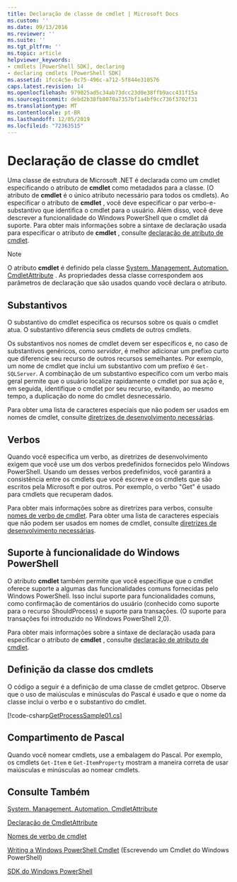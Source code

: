 ```yaml
---
title: Declaração de classe de cmdlet | Microsoft Docs
ms.custom: ''
ms.date: 09/13/2016
ms.reviewer: ''
ms.suite: ''
ms.tgt_pltfrm: ''
ms.topic: article
helpviewer_keywords:
- cmdlets [PowerShell SDK], declaring
- declaring cmdlets [PowerShell SDK]
ms.assetid: 1fcc4c5e-0c75-496c-a712-5f844e310576
caps.latest.revision: 14
ms.openlocfilehash: 979025ad5c34ab73dcc23d0e38ffb9acc431f15a
ms.sourcegitcommit: debd2b38fb8070a7357bf1a4bf9cc736f3702f31
ms.translationtype: MT
ms.contentlocale: pt-BR
ms.lasthandoff: 12/05/2019
ms.locfileid: "72363515"
---
```

# <a name="cmdlet-class-declaration"></a>Declaração de classe do cmdlet

Uma classe de estrutura de Microsoft .NET é declarada como um cmdlet especificando o atributo de **cmdlet** como metadados para a classe. (O atributo de **cmdlet** é o único atributo necessário para todos os cmdlets). Ao especificar o atributo de **cmdlet** , você deve especificar o par verbo-e-substantivo que identifica o cmdlet para o usuário. Além disso, você deve descrever a funcionalidade do Windows PowerShell que o cmdlet dá suporte. Para obter mais informações sobre a sintaxe de declaração usada para especificar o atributo de **cmdlet** , consulte [declaração de atributo de cmdlet](./cmdlet-attribute-declaration.md).

> [!NOTE]
> O atributo **cmdlet** é definido pela classe [System. Management. Automation. CmdletAttribute](/dotnet/api/System.Management.Automation.CmdletAttribute) . As propriedades dessa classe correspondem aos parâmetros de declaração que são usados quando você declara o atributo.

## <a name="nouns"></a>Substantivos

O substantivo do cmdlet especifica os recursos sobre os quais o cmdlet atua. O substantivo diferencia seus cmdlets de outros cmdlets.

Os substantivos nos nomes de cmdlet devem ser específicos e, no caso de substantivos genéricos, como *servidor*, é melhor adicionar um prefixo curto que diferencie seu recurso de outros recursos semelhantes. Por exemplo, um nome de cmdlet que inclui um substantivo com um prefixo é `Get-SQLServer`. A combinação de um substantivo específico com um verbo mais geral permite que o usuário localize rapidamente o cmdlet por sua ação e, em seguida, identifique o cmdlet por seu recurso, evitando, ao mesmo tempo, a duplicação do nome do cmdlet desnecessário.

Para obter uma lista de caracteres especiais que não podem ser usados em nomes de cmdlet, consulte [diretrizes de desenvolvimento necessárias](./required-development-guidelines.md).

## <a name="verbs"></a>Verbos

Quando você especifica um verbo, as diretrizes de desenvolvimento exigem que você use um dos verbos predefinidos fornecidos pelo Windows PowerShell. Usando um desses verbos predefinidos, você garantirá a consistência entre os cmdlets que você escreve e os cmdlets que são escritos pela Microsoft e por outros. Por exemplo, o verbo "Get" é usado para cmdlets que recuperam dados.

Para obter mais informações sobre as diretrizes para verbos, consulte [nomes de verbo de cmdlet](./approved-verbs-for-windows-powershell-commands.md). Para obter uma lista de caracteres especiais que não podem ser usados em nomes de cmdlet, consulte [diretrizes de desenvolvimento necessárias](./required-development-guidelines.md).

## <a name="supporting-windows-powershell-functionality"></a>Suporte à funcionalidade do Windows PowerShell

O atributo **cmdlet** também permite que você especifique que o cmdlet oferece suporte a algumas das funcionalidades comuns fornecidas pelo Windows PowerShell. Isso inclui suporte para funcionalidades comuns, como confirmação de comentários do usuário (conhecido como suporte para o recurso ShouldProcess) e suporte para transações. (O suporte para transações foi introduzido no Windows PowerShell 2,0).

Para obter mais informações sobre a sintaxe de declaração usada para especificar o atributo de **cmdlet** , consulte [declaração de atributo de cmdlet](./cmdlet-attribute-declaration.md).

## <a name="cmdlet-class-definition"></a>Definição da classe dos cmdlets

O código a seguir é a definição de uma classe de cmdlet getproc. Observe que o uso de maiúsculas e minúsculas do Pascal é usado e que o nome da classe inclui o verbo e o substantivo do cmdlet.

[!code-csharp[GetProcessSample01.cs](../../../../powershell-sdk-samples/SDK-2.0/csharp/GetProcessSample01/GetProcessSample01.cs#L33-L34 "GetProcessSample01.cs")]

## <a name="pascal-casing"></a>Compartimento de Pascal

Quando você nomear cmdlets, use a embalagem do Pascal. Por exemplo, os cmdlets `Get-Item` e `Get-ItemProperty` mostram a maneira correta de usar maiúsculas e minúsculas ao nomear cmdlets.

## <a name="see-also"></a>Consulte Também

[System. Management. Automation. CmdletAttribute](/dotnet/api/System.Management.Automation.CmdletAttribute)

[Declaração de CmdletAttribute](./cmdlet-attribute-declaration.md)

[Nomes de verbo de cmdlet](./approved-verbs-for-windows-powershell-commands.md)

[Writing a Windows PowerShell Cmdlet](./writing-a-windows-powershell-cmdlet.md) (Escrevendo um Cmdlet do Windows PowerShell)

[SDK do Windows PowerShell](../windows-powershell-reference.md)
